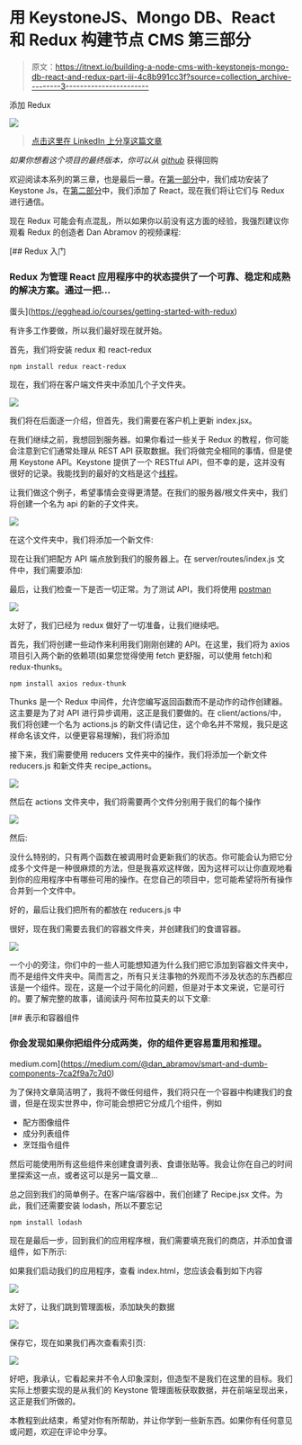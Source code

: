 # 用 KeystoneJS、Mongo DB、React 和 Redux 构建节点 CMS 第三部分

> 原文：<https://itnext.io/building-a-node-cms-with-keystonejs-mongo-db-react-and-redux-part-iii-4c8b991cc3f?source=collection_archive---------3----------------------->

添加 Redux

![](img/0c5dffa29bdd25adbd6b531d2da95d95.png)

> [点击这里在 LinkedIn 上分享这篇文章](https://www.linkedin.com/cws/share?url=https%3A%2F%2Fitnext.io%2Fbuilding-a-node-cms-with-keystonejs-mongo-db-react-and-redux-part-iii-4c8b991cc3f)

*如果你想看这个项目的最终版本，你可以从* [*github*](https://github.com/Colour-Full/medium-keystone-react-cms) 获得回购

欢迎阅读本系列的第三章，也是最后一章。在[第一部分](/building-a-node-cms-with-keystonejs-mongo-db-react-and-redux-part-i-ae5958496df2)中，我们成功安装了 Keystone Js，在[第二部分](/building-a-node-cms-with-keystonejs-mongo-db-react-and-redux-part-ii-842a85ebd9f7)中，我们添加了 React，现在我们将让它们与 Redux 进行通信。

现在 Redux 可能会有点混乱，所以如果你以前没有这方面的经验，我强烈建议你观看 Redux 的创造者 Dan Abramov 的视频课程:

[](https://egghead.io/courses/getting-started-with-redux) [## Redux 入门

### Redux 为管理 React 应用程序中的状态提供了一个可靠、稳定和成熟的解决方案。通过一把…

蛋头](https://egghead.io/courses/getting-started-with-redux) 

有许多工作要做，所以我们最好现在就开始。

首先，我们将安装 redux 和 react-redux

```
npm install redux react-redux
```

现在，我们将在客户端文件夹中添加几个子文件夹。

![](img/992fa1e08a199e56e1fd00e835676c02.png)

我们将在后面逐一介绍，但首先，我们需要在客户机上更新 index.jsx。

在我们继续之前，我想回到服务器。如果你看过一些关于 Redux 的教程，你可能会注意到它们通常处理从 REST API 获取数据。我们将做完全相同的事情，但是使用 Keystone API。Keystone 提供了一个 RESTful API，但不幸的是，这并没有很好的记录。我能找到的最好的文档是这个[线程](https://gist.github.com/JedWatson/9741171)。

让我们做这个例子，希望事情会变得更清楚。在我们的服务器/根文件夹中，我们将创建一个名为 api 的新的子文件夹。

![](img/813b9234602af193153c54cca52931ee.png)

在这个文件夹中，我们将添加一个新文件:

现在让我们把配方 API 端点放到我们的服务器上。在 server/routes/index.js 文件中，我们需要添加:

最后，让我们检查一下是否一切正常。为了测试 API，我们将使用 [postman](https://www.getpostman.com/)

![](img/6a61c3ca1943156a4d80d439604c31f8.png)

太好了，我们已经为 redux 做好了一切准备，让我们继续吧。

首先，我们将创建一些动作来利用我们刚刚创建的 API。在这里，我们将为 axios 项目引入两个新的依赖项(如果您觉得使用 fetch 更舒服，可以使用 fetch)和 redux-thunks。

```
npm install axios redux-thunk
```

Thunks 是一个 Redux 中间件，允许您编写返回函数而不是动作的动作创建器。这主要是为了对 API 进行异步调用，这正是我们要做的。在 client/actions/中，我们将创建一个名为 actions.js 的新文件(请记住，这个命名并不常规，我只是这样命名该文件，以便更容易理解)，我们将添加

接下来，我们需要使用 reducers 文件夹中的操作，我们将添加一个新文件 reducers.js 和新文件夹 recipe_actions。

![](img/0616560415da86ffec39b1c5e5183e11.png)

然后在 actions 文件夹中，我们将需要两个文件分别用于我们的每个操作

![](img/834cf57601b2616e2dc7181b4c63d88c.png)

然后:

没什么特别的，只有两个函数在被调用时会更新我们的状态。你可能会认为把它分成多个文件是一种很麻烦的方法，但是我喜欢这样做，因为这样可以让你直观地看到你的应用程序中有哪些可用的操作。在您自己的项目中，您可能希望将所有操作合并到一个文件中。

好的，最后让我们把所有的都放在 reducers.js 中

很好，现在我们需要去我们的容器文件夹，并创建我们的食谱容器。

![](img/f3f748c5a0cb50c25adc531f62458e8e.png)

一个小的旁注，你们中的一些人可能想知道为什么我们把它添加到容器文件夹中，而不是组件文件夹中。简而言之，所有只关注事物的外观而不涉及状态的东西都应该是一个组件。现在，这是一个过于简化的问题，但是对于本文来说，它是可行的。要了解完整的故事，请阅读丹·阿布拉莫夫的以下文章:

[](https://medium.com/@dan_abramov/smart-and-dumb-components-7ca2f9a7c7d0) [## 表示和容器组件

### 你会发现如果你把组件分成两类，你的组件更容易重用和推理。

medium.com](https://medium.com/@dan_abramov/smart-and-dumb-components-7ca2f9a7c7d0) 

为了保持文章简洁明了，我将不做任何组件，我们将只在一个容器中构建我们的食谱，但是在现实世界中，你可能会想把它分成几个组件，例如

*   配方图像组件
*   成分列表组件
*   烹饪指令组件

然后可能使用所有这些组件来创建食谱列表、食谱张贴等。我会让你在自己的时间里探索这一点，或者这可以是另一篇文章…

总之回到我们的简单例子。在客户端/容器中，我们创建了 Recipe.jsx 文件。为此，我们还需要安装 lodash，所以不要忘记

```
npm install lodash
```

现在是最后一步，回到我们的应用程序根，我们需要填充我们的商店，并添加食谱组件，如下所示:

如果我们启动我们的应用程序，查看 index.html，您应该会看到如下内容

![](img/cfe4cf05e42fdcc3830c41e74fa0a4c8.png)

太好了，让我们跳到管理面板，添加缺失的数据

![](img/6ac169699f2878f4d5b1e2e0b1572530.png)

保存它，现在如果我们再次查看索引页:

![](img/be7cb1c89cce9fbbbc36ddabfb87af1e.png)

好吧，我承认，它看起来并不令人印象深刻，但造型不是我们在这里的目标。我们实际上想要实现的是从我们的 Keystone 管理面板获取数据，并在前端呈现出来，这正是我们所做的。

本教程到此结束，希望对你有所帮助，并让你学到一些新东西。如果你有任何意见或问题，欢迎在评论中分享。
